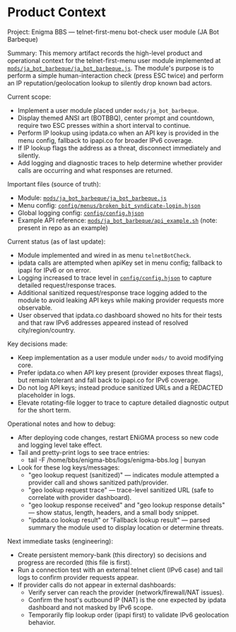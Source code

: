# Product Context

Project: Enigma BBS — telnet-first-menu bot-check user module (JA Bot Barbeque)

Summary:
This memory artifact records the high-level product and operational context for the telnet-first-menu user module implemented at [`mods/ja_bot_barbeque/ja_bot_barbeque.js`](mods/ja_bot_barbeque/ja_bot_barbeque.js:1). The module's purpose is to perform a simple human-interaction check (press ESC twice) and perform an IP reputation/geolocation lookup to silently drop known bad actors.

Current scope:
- Implement a user module placed under `mods/ja_bot_barbeque`.
- Display themed ANSI art (BOTBBQ), center prompt and countdown, require two ESC presses within a short interval to continue.
- Perform IP lookup using ipdata.co when an API key is provided in the menu config, fallback to ipapi.co for broader IPv6 coverage.
- If IP lookup flags the address as a threat, disconnect immediately and silently.
- Add logging and diagnostic traces to help determine whether provider calls are occurring and what responses are returned.

Important files (source of truth):
- Module: [`mods/ja_bot_barbeque/ja_bot_barbeque.js`](mods/ja_bot_barbeque/ja_bot_barbeque.js:1)
- Menu config: [`config/menus/broken_bit_syndicate-login.hjson`](config/menus/broken_bit_syndicate-login.hjson:1)
- Global logging config: [`config/config.hjson`](config/config.hjson:1)
- Example API reference: [`mods/ja_bot_barbeque/api_example.sh`](mods/ja_bot_barbeque/api_example.sh:1) (note: present in repo as an example)

Current status (as of last update):
- Module implemented and wired in as menu `telnetBotCheck`.
- ipdata calls are attempted when apiKey set in menu config; fallback to ipapi for IPv6 or on error.
- Logging increased to trace level in [`config/config.hjson`](config/config.hjson:1) to capture detailed request/response traces.
- Additional sanitized request/response trace logging added to the module to avoid leaking API keys while making provider requests more observable.
- User observed that ipdata.co dashboard showed no hits for their tests and that raw IPv6 addresses appeared instead of resolved city/region/country.

Key decisions made:
- Keep implementation as a user module under `mods/` to avoid modifying core.
- Prefer ipdata.co when API key present (provider exposes threat flags), but remain tolerant and fall back to ipapi.co for IPv6 coverage.
- Do not log API keys; instead produce sanitized URLs and a REDACTED placeholder in logs.
- Elevate rotating-file logger to trace to capture detailed diagnostic output for the short term.

Operational notes and how to debug:
- After deploying code changes, restart ENiGMA process so new code and logging level take effect.
- Tail and pretty-print logs to see trace entries:
  - tail -F /home/bbs/enigma-bbs/logs/enigma-bbs.log | bunyan
- Look for these log keys/messages:
  - "geo lookup request (sanitized)" — indicates module attempted a provider call and shows sanitized path/provider.
  - "geo lookup request trace" — trace-level sanitized URL (safe to correlate with provider dashboard).
  - "geo lookup response received" and "geo lookup response details" — show status, length, headers, and a small body snippet.
  - "ipdata.co lookup result" or "Fallback lookup result" — parsed summary the module used to display location or determine threats.

Next immediate tasks (engineering):
- Create persistent memory-bank (this directory) so decisions and progress are recorded (this file is first).
- Run a connection test with an external telnet client (IPv6 case) and tail logs to confirm provider requests appear.
- If provider calls do not appear in external dashboards:
  - Verify server can reach the provider (network/firewall/NAT issues).
  - Confirm the host's outbound IP (NAT) is the one expected by ipdata dashboard and not masked by IPv6 scope.
  - Temporarily flip lookup order (ipapi first) to validate IPv6 geolocation behavior.